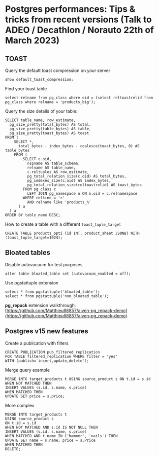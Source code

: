 # Postgres performances: Tips & tricks from recent versions (Talk to ADEO / Decathlon / Norauto 22th of March 2023)

## TOAST

Query the default toast compression on your server
```
show default_toast_compression;
```

Find your toast table
```
select relname from pg_class where oid = (select reltoastrelid from pg_class where relname = 'products_big');
```

Query the size details of your table:
```
SELECT table_name, row_estimate,
  pg_size_pretty(total_bytes) AS total,
  pg_size_pretty(table_bytes) AS table,
  pg_size_pretty(toast_bytes) AS toast
FROM (
    SELECT *,
      total_bytes - index_bytes - coalesce(toast_bytes, 0) AS table_bytes
    FROM (
        SELECT c.oid,
          nspname AS table_schema,
          relname AS table_name,
          c.reltuples AS row_estimate,
          pg_total_relation_size(c.oid) AS total_bytes,
          pg_indexes_size(c.oid) AS index_bytes,
          pg_total_relation_size(reltoastrelid) AS toast_bytes
        FROM pg_class c
          LEFT JOIN pg_namespace n ON n.oid = c.relnamespace
        WHERE relkind = 'r'
          AND relname like 'products_%'
      ) a
  ) a
ORDER BY table_name DESC;
```

How to create a table with a different `toast_tuple_target`
```
CREATE TABLE products_opti (id INT, product_sheet JSONB) WITH (toast_tuple_target=1024);
```

## Bloated tables

Disable autovacuum for test purposes
```
alter table bloated_table set (autovacuum_enabled = off);
```

Use pgstattuple extension
```
select * from pgstattuple('bloated_table');
select * from pgstattuple('non_bloated_table');
```

**pg_repack** extension walkthrough: [https://github.com/Matthieu68857/aiven-pg_repack-demo](https://github.com/Matthieu68857/aiven-pg_repack-demo)


## Postgres v15 new features

Create a publication with filters
```
CREATE PUBLICATION pub_filtered_replication 
FOR TABLE filtered_replication WHERE filter = 'yes'
WITH (publish='insert,update,delete');
```

Merge query example
```
MERGE INTO target_products t USING source_product s ON t.id = s.id
WHEN NOT MATCHED THEN
INSERT VALUES (s.id, s.name, s.price)
WHEN MATCHED THEN
UPDATE SET price = s.price;
```

More complex
```
MERGE INTO target_products t
USING source_product s
ON t.id = s.id
WHEN NOT MATCHED AND s.id IS NOT NULL THEN
INSERT VALUES (s.id, s.name, s.price)
WHEN MATCHED AND t.name IN ('hammer', 'nails') THEN
UPDATE SET name = s.name, price = s.Price
WHEN MATCHED THEN
DELETE;
```
